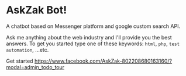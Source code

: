 # AskZak Bot!

A chatbot based on Messenger platform and google custom search API.

Ask me anything about the web industry and I'll provide you the best answers.
To get you started type one of these keywords: `html`, `php`, `test automation`, ...etc.

Get started
https://www.facebook.com/AskZak-802208680163160/?modal=admin_todo_tour
